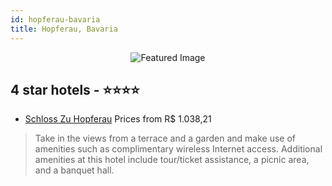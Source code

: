 ```yaml
---
id: hopferau-bavaria
title: Hopferau, Bavaria
---
```


<center><img src="https://i.travelapi.com/hotels/11000000/10500000/10494600/10494516/9c411c28_z.jpg" alt="Featured Image" /></center>


##  4 star hotels - ⭐️⭐️⭐️⭐️

-    [Schloss Zu Hopferau](https://us.hurb.com/hotels/hopferau/schloss-zu-hopferau-JNP-JP290812?cmp=18055) Prices from R$ 1.038,21
   > Take in the views from a terrace and a garden and make use of amenities such as complimentary wireless Internet access. Additional amenities at this hotel include tour/ticket assistance, a picnic area, and a banquet hall.

